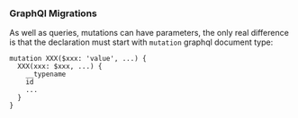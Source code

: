 ### GraphQl Migrations
As well as queries, mutations can have parameters, the only real difference is that the declaration must start with `mutation` graphql document type:
```
mutation XXX($xxx: 'value', ...) {
  XXX(xxx: $xxx, ...) {
    __typename
    id
    ...
  }
}
```

